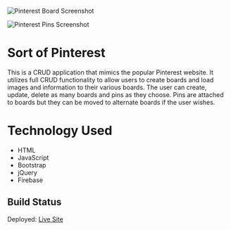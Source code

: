 ![Pinterest Board Screenshot](https://user-images.githubusercontent.com/63669713/98431576-3dcfe380-207c-11eb-98f5-c29a40c6b8ec.png)

![Pinterest Pins Screenshot](https://user-images.githubusercontent.com/63669713/98431580-49230f00-207c-11eb-8d4d-1de912abf714.png)
# Sort of Pinterest
This is a CRUD application that mimics the popular Pinterest website. It utilizes full CRUD functionality to allow users to create boards and load images and information to their various boards. The user can create, update, delete as many boards and pins as they choose. Pins are attached to boards but they can be moved to alternate boards if the user wishes.

# Technology Used
 - HTML
 - JavaScript
 - Bootstrap
 - jQuery
 - Firebase

## Build Status
Deployed:
 [Live Site](https://fir-pinterest-7f6a3.web.app)
